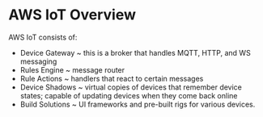 # AWS IoT Overview

AWS IoT consists of:

- Device Gateway ~ this is a broker that handles MQTT, HTTP, and WS messaging
- Rules Engine ~ message router
- Rule Actions ~ handlers that react to certain messages
- Device Shadows ~ virtual copies of devices that remember device states; capable of updating devices when they come back online
- Build Solutions ~ UI frameworks and pre-built rigs for various devices.
